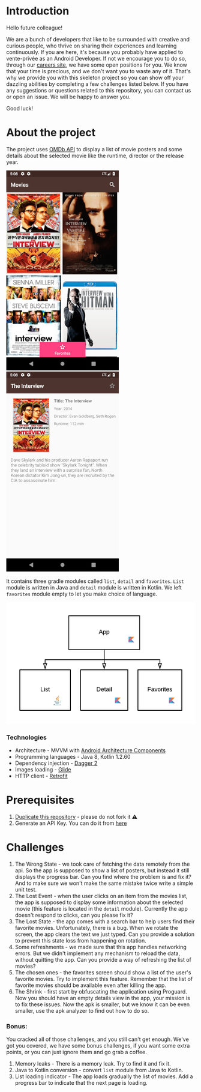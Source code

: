 # Introduction

Hello future colleague!

We are a bunch of developers that like to be surrounded with creative and curious people, who thrive on sharing their experiences and learning continuously.
If you are here, it's because you probably have applied to vente-privée as an Android Developer. If not we encourage you to do so, through our [careers site](https://careers.vente-privee.com/en/home-page-en/), we have some open positions for you.
We know that your time is precious, and we don't want you to waste any of it. 
That's why we provide you with this skeleton project so you can show off your dazzling abilities by completing a few challenges listed below.
If you have any suggestions or questions related to this repository, you can contact us or open an issue. We will be happy to answer you.

Good luck!

# About the project
The project uses [OMDb API](http://www.omdbapi.com/) to display a list of movie posters and some details about the selected movie like the runtime, director or the release year.

![Screenshot 1](images/screenshot_1.png)
![Screenshot 2](images/screenshot_2.png)

It contains three gradle modules called `list`, `detail` and `favorites`. `List` module is written in Java and `detail` module is written in Kotlin. 
We left `favorites` module empty to let you make choice of language.

![Diagram](images/diagram.png)

### Technologies
* Architecture - MVVM with [Android Architecture Components](https://developer.android.com/topic/libraries/architecture/)
* Programming languages - Java 8, Kotlin 1.2.60
* Dependency injection - [Dagger 2](https://github.com/google/dagger)
* Images loading - [Glide](https://github.com/bumptech/glide)
* HTTP client - [Retrofit](https://square.github.io/retrofit/)

# Prerequisites
1. [Duplicate this repository](https://help.github.com/articles/duplicating-a-repository/) - please do not fork it ⚠️
2. Generate an API Key. You can do it from [here](http://www.omdbapi.com/apikey.aspx)

# Challenges
1. The Wrong State - we took care of fetching the data remotely from the api. So the app is supposed to show a list of posters, but instead it still displays the progress bar. Can you find where the problem is and fix it? And to make sure we won't make the same mistake twice write a simple unit test.
2. The Lost Event - when the user clicks on an item from the movies list, the app is supposed to display some information about the selected movie (this feature is located in the `detail` module). Currently the app doesn't respond to clicks, can you please fix it?
3. The Lost State - the app comes with a search bar to help users find their favorite movies. Unfortunately, there is a bug. When we rotate the screen, the app clears the text we just typed. Can you provide a solution to prevent this state loss from happening on rotation.
4. Some refreshments - we made sure that this app handles networking errors. But we didn't implement any mechanism to reload the data, without quitting the app. Can you provide a way of refreshing the list of movies?
5. The chosen ones - the favorites screen should show a list of the user's favorite movies. Try to implement this feature. Remember that the list of favorite movies should be available even after killing the app.
6. The Shrink - first start by obfuscating the application using Proguard. Now you should have an empty details view in the app, your mission is to fix these issues. Now the apk is smaller, but we know it can be even smaller, use the apk analyzer to find out how to do so.

### Bonus:
You cracked all of those challenges, and you still can't get enough. We've got you covered, we have some bonus challenges, if you want some extra points, or you can just ignore them and go grab a coffee.

1. Memory leaks - There is a memory leak. Try to find it and fix it.
2. Java to Kotlin conversion - convert `list` module from Java to Kotlin.
3. List loading indicator - The app loads gradually the list of movies. Add a progress bar to indicate that the next page is loading.

